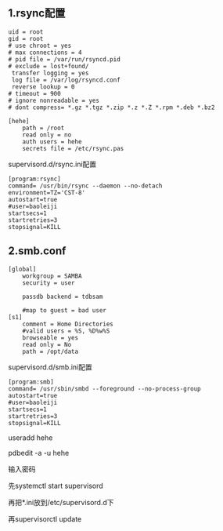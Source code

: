 ## 1.rsync配置

```shell
uid = root
gid = root
# use chroot = yes
# max connections = 4
# pid file = /var/run/rsyncd.pid
# exclude = lost+found/
 transfer logging = yes
 log file = /var/log/rsyncd.conf
 reverse lookup = 0
# timeout = 900
# ignore nonreadable = yes
# dont compress= *.gz *.tgz *.zip *.z *.Z *.rpm *.deb *.bz2

[hehe]
	path = /root
	read only = no
	auth users = hehe
	secrets file = /etc/rsync.pas

```

supervisord.d/rsync.ini配置

```shell
[program:rsync]
command= /usr/bin/rsync --daemon --no-detach
environment=TZ='CST-8'
autostart=true
#user=baoleiji
startsecs=1
startretries=3
stopsignal=KILL
```



##  2.smb.conf

```shell
[global]
	workgroup = SAMBA
	security = user

	passdb backend = tdbsam

	#map to guest = bad user
[s1]
	comment = Home Directories
	#valid users = %S, %D%w%S
	browseable = yes
	read only = No
	path = /opt/data
```

supervisord.d/smb.ini配置

```shell
[program:smb]
command= /usr/sbin/smbd --foreground --no-process-group
autostart=true
#user=baoleiji
startsecs=1
startretries=3
stopsignal=KILL
```



useradd hehe

pdbedit -a -u hehe

输入密码





先systemctl start supervisord

再把*.ini放到/etc/supervisord.d下

再supervisorctl update